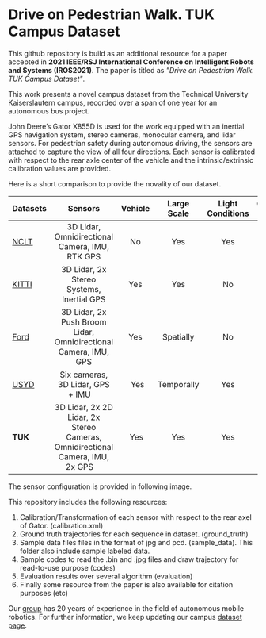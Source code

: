 # Drive on Pedestrian Walk. TUK Campus Dataset

This github repository is build as an additional resource for a paper accepted in **2021 IEEE/RSJ International Conference on Intelligent Robots and Systems (IROS2021)**. The paper is titled as *"Drive on Pedestrian Walk. TUK Campus Dataset"*.

This work presents a novel campus dataset from the Technical University Kaiserslautern campus, recorded over a span of one year for an autonomous bus project.

John Deere’s Gator X855D is used for the work equipped with an inertial GPS navigation system, stereo cameras, monocular camera, and lidar sensors. For pedestrian safety during autonomous driving, the sensors are attached to capture the view of all four directions. Each sensor is calibrated with respect to the rear axle center of the vehicle and the intrinsic/extrinsic calibration values are provided.

Here is a short comparison to provide the novality of our dataset.

| Datasets        | Sensors           | Vehicle |  Large Scale |  Light Conditions |  Ground Truth |
| ------------- |:-------------------:|:-------:|:------------:|:-----------------:|:-------------:|
| [NCLT]()      | 3D Lidar, Omnidirectional Camera, IMU, RTK GPS | No | Yes | Yes | Yes |
| [KITTI]()     | 3D Lidar, 2x Stereo Systems, Inertial GPS      |   Yes | Yes | No | Yes |
| [Ford]()      | 3D Lidar, 2x Push Broom Lidar, Omnidirectional Camera, IMU, GPS     |  Yes | Spatially | No | No |
| [USYD]()      | Six cameras, 3D Lidar, GPS + IMU      |   Yes | Temporally | Yes | Yes |
| **TUK**       | 3D Lidar, 2x 2D Lidar, 2x Stereo Cameras, Omnidirectional Camera, IMU, 2x GPS     |  Yes | Yes | Yes | Yes |


The sensor configuration is provided in following image.



This repository includes the following resources:

1. Calibration/Transformation of each sensor with respect to the rear axel of Gator. (calibration.xml)
2. Ground truth trajectories for each sequence in dataset. (ground_truth)
3. Sample data files files in the format of jpg and pcd. (sample_data). This folder also include sample labeled data.
4. Sample codes to read the .bin and .jpg files and draw trajectory for read-to-use purpose (codes)
5. Evaluation results over several algorithm (evaluation)
6. Finally some resource from the paper is also available for citation purposes (etc)

Our [group](https://agrosy.informatik.uni-kl.de/en/) has 20 years of experience in the field of autonomous mobile robotics. For further information, we keep updating our campus [dataset page](https://agrosy.informatik.uni-kl.de/en/research/data-sets/tuk-campus).
